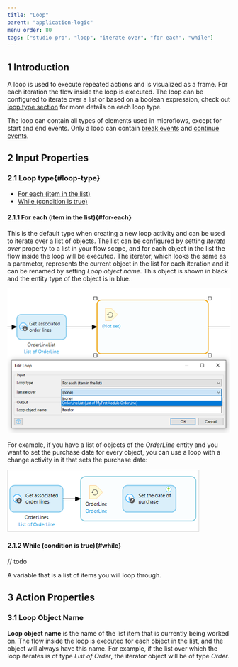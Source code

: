 ```yaml
---
title: "Loop"
parent: "application-logic"
menu_order: 80
tags: ["studio pro", "loop", "iterate over", "for each", "while"]
---
```


## 1 Introduction

A loop is used to execute repeated actions and is visualized as a frame. For each iteration the flow inside the loop is executed. The loop can be configured to iterate over a list or based on a boolean expression, check out [loop type section](#loop-type) for more details on each loop type.


The loop can contain all types of elements used in microflows, except for start and end events. Only a loop can contain [break events](break-event) and [continue events](continue-event).

## 2 Input Properties

### 2.1 Loop type{#loop-type}
* [For each (item in the list)](#for-each)
* [While (condition is true)](#while)

#### 2.1.1 For each (item in the list){#for-each}
This is the default type when creating a new loop activity and can be used to iterate over a list of objects. The list can be configured by setting *Iterate over* property to a list in your flow scope, and for each object in the list the flow inside the loop will be executed. The iterator, which looks the same as a parameter, represents the current object in the list for each iteration and it can be renamed by setting *Loop object name*. This object is shown in black and the entity type of the object is in blue.

![](attachments/loop/foreach-loop-edit-form.png)

For example, if you have a list of objects of the *OrderLine* entity and you want to set the purchase date for every object, you can use a loop with a change activity in it that sets the purchase date:

![](attachments/loop/foreach-loop.png)

#### 2.1.2 While (condition is true){#while}
// todo

A variable that is a list of items you will loop through.

## 3 Action Properties

### 3.1 Loop Object Name

**Loop object name** is the name of the list item that is currently being worked on. The flow inside the loop is executed for each object in the list, and the object will always have this name. For example, if the list over which the loop iterates is of type *List of Order*, the iterator object will be of type *Order*.